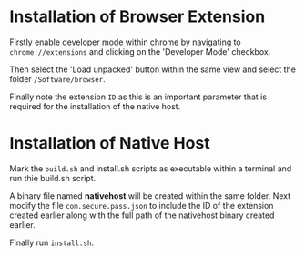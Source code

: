 # Installation of Browser Extension

Firstly enable developer mode within chrome by navigating to `chrome://extensions` and clicking on the 'Developer Mode' checkbox.

Then select the 'Load unpacked' button within the same view and select the folder `/Software/browser`. 

Finally note the extension `ID`
as this is an important parameter that is required for the installation of the native host.

# Installation of Native Host

Mark the `build.sh` and install.sh scripts as executable within a terminal and run thie build.sh script. 

A binary file named **nativehost** will be created within the
same folder. Next modify the file `com.secure.pass.json` to include the ID of the extension created earlier along with the full path of the nativehost binary created
earlier. 

Finally run `install.sh`.
